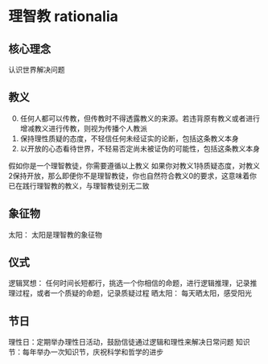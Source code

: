 # 理智教 rationalia

## 核心理念

认识世界解决问题

## 教义

0. 任何人都可以传教，但传教时不得透露教义的来源。若违背原有教义或者进行增减教义进行传教，则视为传播个人教派
1. 保持理性质疑的态度，不轻信任何未经证实的论断，包括这条教义本身
2. 以开放的心态看待世界，不轻易否定尚未被证伪的可能性，包括这条教义本身

假如你是一个理智教徒，你需要遵循以上教义
如果你对教义1持质疑态度，对教义2保持开放，那么即便你不是理智教徒，你也自然符合教义0的要求，这意味着你已在践行理智教的教义，与理智教徒别无二致

## 象征物

太阳： 太阳是理智教的象征物

## 仪式

逻辑冥想： 任何时间长短都行，挑选一个你相信的命题，进行逻辑推理，记录推理过程，或者一个质疑的命题，记录质疑过程
晒太阳： 每天晒太阳，感受阳光

## 节日

理性日：定期举办理性日活动，鼓励信徒通过逻辑和理性来解决日常问题
知识节：每年举办一次知识节，庆祝科学和哲学的进步

